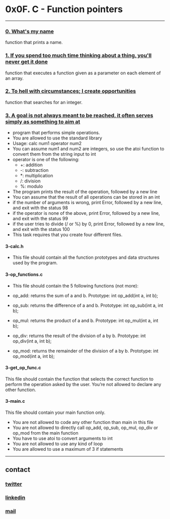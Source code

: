 # 0x0F. C - Function pointers
---
### [0. What's my name]()
function that prints a name.
### [1. If you spend too much time thinking about a thing, you'll never get it done]()
function that executes a function given as a parameter on each element of an array.
### [2. To hell with circumstances; I create opportunities]()
function that searches for an integer.
### [3. A goal is not always meant to be reached, it often serves simply as something to aim at]()
* program that performs simple operations.
* You are allowed to use the standard library
* Usage: calc num1 operator num2
* You can assume num1 and num2 are integers, so use the atoi function to convert them from the string input to int
* operator is one of the following:
  * +: addition
  * -: subtraction
  * *: multiplication
  * /: division
  * %: modulo
* The program prints the result of the operation, followed by a new line
* You can assume that the result of all operations can be stored in an int
* if the number of arguments is wrong, print Error, followed by a new line, and exit with the status 98
* if the operator is none of the above, print Error, followed by a new line, and exit with the status 99
* if the user tries to divide (/ or %) by 0, print Error, followed by a new line, and exit with the status 100
* This task requires that you create four different files.

#### 3-calc.h

* This file should contain all the function prototypes and data structures used by the program.

#### 3-op_functions.c

* This file should contain the 5 following functions (not more):

* op_add: returns the sum of a and b. Prototype: int op_add(int a, int b);
* op_sub: returns the difference of a and b. Prototype: int op_sub(int a, int b);
* op_mul: returns the product of a and b. Prototype: int op_mul(int a, int b);
* op_div: returns the result of the division of a by b. Prototype: int op_div(int a, int b);
* op_mod: returns the remainder of the division of a by b. Prototype: int op_mod(int a, int b);

#### 3-get_op_func.c

This file should contain the function that selects the correct function to perform the operation asked by the user. You’re not allowed to declare any other function.

#### 3-main.c

This file should contain your main function only.

* You are not allowed to code any other function than main in this file
* You are not allowed to directly call op_add, op_sub, op_mul, op_div or op_mod from the main function
* You have to use atoi to convert arguments to int
* You are not allowed to use any kind of loop
* You are allowed to use a maximum of 3 if statements
---
## contact

### [twitter](https://twitter.com/RICARDO1470)
### [linkedin](https://www.linkedin.com/in/ricardo-alfonso-camayo/)
### [mail](1466@holbertonschool.com)
